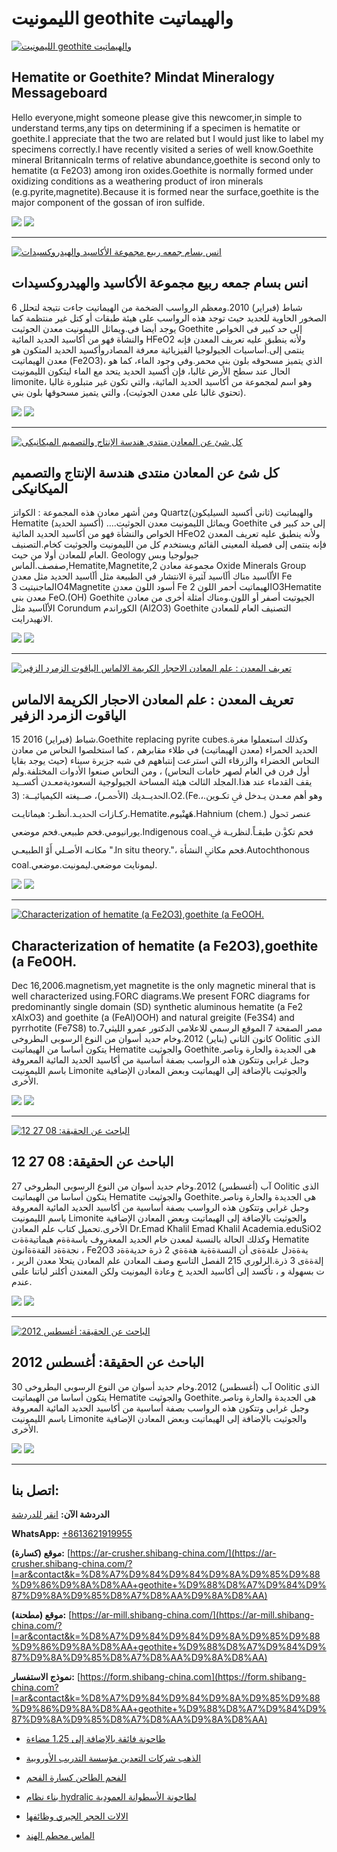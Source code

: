 # الليمونيت geothite والهيماتيت

<a href="https://swt.shibang-china.com/?l=ar&img&k=%D8%A7%D9%84%D9%84%D9%8A%D9%85%D9%88%D9%86%D9%8A%D8%AA+geothite+%D9%88%D8%A7%D9%84%D9%87%D9%8A%D9%85%D8%A7%D8%AA%D9%8A%D8%AA" target="_blank">![الليمونيت geothite والهيماتيت](http://static.shibang-china.com/all-800x300/1005.jpg)</a>

## Hematite or Goethite? Mindat Mineralogy Messageboard
Hello everyone,might someone please give this newcomer,in simple to understand terms,any tips on determining if a specimen is hematite or goethite.I appreciate that the two are related but I would just like to label my specimens correctly.I have recently visited a series of well know.Goethite mineral BritannicaIn terms of relative abundance,goethite is second only to hematite (α Fe2O3) among iron oxides.Goethite is normally formed under oxidizing conditions as a weathering product of iron minerals (e.g.pyrite,magnetite).Because it is formed near the surface,goethite is the major component of the gossan of iron sulfide.


<a href="https://whatsapp.shibangsoft.com/WhatsApp.php" target="_blank" title="WhatsApp">![](http://static.shibang-china.com/icon/whatsapp.png)</a> <a href="https://swt.shibang-china.com/?l=ar&icon&k=%D8%A7%D9%84%D9%84%D9%8A%D9%85%D9%88%D9%86%D9%8A%D8%AA+geothite+%D9%88%D8%A7%D9%84%D9%87%D9%8A%D9%85%D8%A7%D8%AA%D9%8A%D8%AA" target="_blank">![](http://static.shibang-china.com/icon/chat-ar.png)</a>

---

<a href="https://swt.shibang-china.com/?l=ar&img&k=%D8%A7%D9%84%D9%84%D9%8A%D9%85%D9%88%D9%86%D9%8A%D8%AA+geothite+%D9%88%D8%A7%D9%84%D9%87%D9%8A%D9%85%D8%A7%D8%AA%D9%8A%D8%AA" target="_blank">![انس بسام جمعه ربيع مجموعة الأكاسيد والهيدروكسيدات](http://static.shibang-china.com/all-800x300/340.jpg)</a>

## انس بسام جمعه ربيع مجموعة الأكاسيد والهيدروكسيدات
6 شباط (فبراير) 2010.ومعظم الرواسب الضخمة من الهيماتيت جاءت نتيجة لتحلل الصخور الحاوية للحديد حيث توجد هذه الرواسب على هيئة طبقات أو كتل غير منتظمة كما يوجد أيضا فى.ويماثل الليمونيت معدن الجوثيت Goethite إلى حد كبير فى الخواص والنشأة فهو من أكاسيد الحديد المائية HFeO2 ولأنه ينطبق عليه تعريف المعدن فإنه ينتمى إلى.أساسيات الجيولوجيا الفيزيائية معرفة المصادروأكسيد الحديد المتكون هو معدن الهيماتيت (Fe2O3)، الذي يتميز مسحوقه بلون بني محمر.وفي وجود الماء، كما هو الحال عند سطح الأرض غالبا، فإن أكسيد الحديد يتحد مع الماء ليتكون الليمونيت limonite، وهو اسم لمجموعة من أكاسيد الحديد المائية، والتي تكون غير متبلورة غالبا (تحتوي غالبا على معدن الجوثيت)، والتي يتميز مسحوقها بلون بني.


<a href="https://whatsapp.shibangsoft.com/WhatsApp.php" target="_blank" title="WhatsApp">![](http://static.shibang-china.com/icon/whatsapp.png)</a> <a href="https://swt.shibang-china.com/?l=ar&icon&k=%D8%A7%D9%84%D9%84%D9%8A%D9%85%D9%88%D9%86%D9%8A%D8%AA+geothite+%D9%88%D8%A7%D9%84%D9%87%D9%8A%D9%85%D8%A7%D8%AA%D9%8A%D8%AA" target="_blank">![](http://static.shibang-china.com/icon/chat-ar.png)</a>

---

<a href="https://swt.shibang-china.com/?l=ar&img&k=%D8%A7%D9%84%D9%84%D9%8A%D9%85%D9%88%D9%86%D9%8A%D8%AA+geothite+%D9%88%D8%A7%D9%84%D9%87%D9%8A%D9%85%D8%A7%D8%AA%D9%8A%D8%AA" target="_blank">![كل شئ عن المعادن منتدى هندسة الإنتاج والتصميم الميكانيكى](http://static.shibang-china.com/all-800x300/306.jpg)</a>

## كل شئ عن المعادن منتدى هندسة الإنتاج والتصميم الميكانيكى
ومن أشهر معادن هذه المجموعة : الكواتز Quartz(ثانى أكسيد السيليكون) والهيماتيت Hematite (أكسيد الحديد) ….ويماثل الليمونيت معدن الجوثيت Goethite إلى حد كبير فى الخواص والنشأة فهو من أكاسيد الحديد المائية HFeO2 ولأنه ينطبق عليه تعريف المعدن فإنه ينتمى إلى فصيلة المعينى القائم ويستخدم كل من الليمونيت والجوثيت كخام.اﻟﺘﺼﻨﻴﻒ اﻟﻌﺎم ﻟﻠﻤﻌﺎدن أوﻻ ﻣﻦ ﺣﻴﺚ. Geology جيولوجيا وبس صفصف.أﻟﻤﺎس,Hematite,Magnetite,2 ﻣﺠﻤﻮﻋﺔ ﻣﻌﺎدن Oxide Minerals Group اﻷآﺎﺳﻴﺪ هﻨﺎك أآﺎﺳﻴﺪ آﺜﻴﺮة اﻻﻧﺘﺸﺎر ﻓﻲ اﻟﻄﺒﻴﻌﺔ ﻣﺜﻞ أآﺎﺳﻴﺪ اﻟﺤﺪﻳﺪ ﻣﺜﻞ ﻣﻌﺪن Fe اﻟﻤﺎﺟﻨﻴﺘﻴﺖ 3O4Magnetite أﺳﻮد اﻟﻠﻮن ﻣﻌﺪن Fe اﻟﻬﻴﻤﺎﺗﻴﺖ أﺣﻤﺮ اﻟﻠﻮن 2O3Hematite ﻣﻌﺪن ﺑﻨﻰ FeO.(OH) Goethite اﻟﺠﻴﻮﺗﻴﺖ أﺻﻔﺮ أو اﻟﻠﻮن.وهﻨﺎك أﻣﺜﻠﺔ أﺧﺮى ﻣﻦ ﻣﻌﺎدن اﻷآﺎﺳﻴﺪ ﻣﺜﻞ Corundum اﻟﻜﻮراﻧﺪم (Al2O3) Goethite اﻟﺘﺼﻨﻴﻒ اﻟﻌﺎم ﻟﻠﻤﻌﺎدن اﻻﻧﻬﻴﺪراﻳﺖ.


<a href="https://whatsapp.shibangsoft.com/WhatsApp.php" target="_blank" title="WhatsApp">![](http://static.shibang-china.com/icon/whatsapp.png)</a> <a href="https://swt.shibang-china.com/?l=ar&icon&k=%D8%A7%D9%84%D9%84%D9%8A%D9%85%D9%88%D9%86%D9%8A%D8%AA+geothite+%D9%88%D8%A7%D9%84%D9%87%D9%8A%D9%85%D8%A7%D8%AA%D9%8A%D8%AA" target="_blank">![](http://static.shibang-china.com/icon/chat-ar.png)</a>

---

<a href="https://swt.shibang-china.com/?l=ar&img&k=%D8%A7%D9%84%D9%84%D9%8A%D9%85%D9%88%D9%86%D9%8A%D8%AA+geothite+%D9%88%D8%A7%D9%84%D9%87%D9%8A%D9%85%D8%A7%D8%AA%D9%8A%D8%AA" target="_blank">![تعريف المعدن : علم المعادن الاحجار الكريمة الالماس الياقوت الزمرد الزفير](http://static.shibang-china.com/all-800x300/1528.jpg)</a>

## تعريف المعدن : علم المعادن الاحجار الكريمة الالماس الياقوت الزمرد الزفير
15 شباط (فبراير) 2016.Goethite replacing pyrite cubes.وكذلك استعملوا مغرة الحديد الحمراء (معدن الهيماتيت) في طلاء مقابرهم ، كما استخلصوا النحاس من معادن النحاس الخضراء والزرقاء التي استرعت إنتباههم في شبه جزيرة سيناء (حيث يوجد بقايا أول فرن في العام لصهر خامات النحاس) ، ومن النحاس صنعوا الأدوات المختلفة.ولم يقف القدماء عند هذا.المجلد الثالث هيئة المساحة الجيولوجية السعوديةﻣﻌـﺪن أﻛﺴــﻴﺪ اﳊﺪﻳــﺪﻳﻚ (اﻷﲪـﺮ)، ﺻــﻴﻐﺘﻪ اﻟﻜﻴﻤﻴﺎﺋﻴــﺔ: (3.O2.(Fe.،.وﻫﻮ أﻫﻢ ﻣﻌـﺪن ﻳـﺪﺧﻞ ﰲ ﺗﻜـﻮﻳﻦ رﻛـﺎزات اﳊﺪﻳـﺪ.أﻧﻈـﺮ: ﻫﻴﻤﺎﺗﺎﻳـﺖ.Hematite.ﻫَﻬﻨْﻴﻮم.Hahnium (chem.) ﻋﻨﺼﺮ ﲢﻮل ﻳﻮراﻧﻴﻮﻣﻲ.ﻓﺤﻢ ﻃﺒﻴﻌﻲ.ﻓﺤﻢ ﻣﻮﺿﻌﻲ.Indigenous coal.ﻓﺤﻢ ﺗﻜﻮﱠ.ن ﻃﺒﻘـﺎً.ﻟﻨﻈﺮﻳـﺔ ﰲ ﻣﻜﺎﻧـﻪ اﻷﺻـﻠﻲ أَوْ اﻟﻄﺒﻴﻌـﻲ &quot;.In situ theory.&quot;، ﻓﺤﻢ ﻣﻜﺎﱐ اﻟﻨﺸﺄة.Autochthonous coal.ﻟﻴﻤﻮﻧﺎﻳﺖ ﻣﻮﺿﻌﻲ.ﻟﻴﻤﻮﻧﻴﺖ.ﻣﻮﺿﻌﻲ.


<a href="https://whatsapp.shibangsoft.com/WhatsApp.php" target="_blank" title="WhatsApp">![](http://static.shibang-china.com/icon/whatsapp.png)</a> <a href="https://swt.shibang-china.com/?l=ar&icon&k=%D8%A7%D9%84%D9%84%D9%8A%D9%85%D9%88%D9%86%D9%8A%D8%AA+geothite+%D9%88%D8%A7%D9%84%D9%87%D9%8A%D9%85%D8%A7%D8%AA%D9%8A%D8%AA" target="_blank">![](http://static.shibang-china.com/icon/chat-ar.png)</a>

---

<a href="https://swt.shibang-china.com/?l=ar&img&k=%D8%A7%D9%84%D9%84%D9%8A%D9%85%D9%88%D9%86%D9%8A%D8%AA+geothite+%D9%88%D8%A7%D9%84%D9%87%D9%8A%D9%85%D8%A7%D8%AA%D9%8A%D8%AA" target="_blank">![Characterization of hematite (a Fe2O3),goethite (a FeOOH.](http://static.shibang-china.com/all-800x300/433.jpg)</a>

## Characterization of hematite (a Fe2O3),goethite (a FeOOH.
Dec 16,2006.magnetism,yet magnetite is the only magnetic mineral that is well characterized using.FORC diagrams.We present FORC diagrams for predominantly single domain (SD) synthetic aluminous hematite (a Fe2 xAlxO3) and goethite (a (FeAl)OOH) and natural greigite (Fe3S4) and pyrrhotite (Fe7S8) to.مصر الصفحة 7 الموقع الرسمي للاعلامي الدكتور عمرو الليثي7 كانون الثاني (يناير) 2012.وخام حديد أسوان من النوع الرسوبى البطروخى Oolitic الذى يتكون أساسا من الهيماتيت Hematite والجوثيت Goethite.هى الجديدة والحارة وناصر وجبل غرابى وتتكون هذه الرواسب بصفة أساسية من أكاسيد الحديد المائية المعروفة باسم الليمونيت Limonite والجوثيت بالإضافة إلى الهيماتيت وبعض المعادن الإضافية الأخرى.


<a href="https://whatsapp.shibangsoft.com/WhatsApp.php" target="_blank" title="WhatsApp">![](http://static.shibang-china.com/icon/whatsapp.png)</a> <a href="https://swt.shibang-china.com/?l=ar&icon&k=%D8%A7%D9%84%D9%84%D9%8A%D9%85%D9%88%D9%86%D9%8A%D8%AA+geothite+%D9%88%D8%A7%D9%84%D9%87%D9%8A%D9%85%D8%A7%D8%AA%D9%8A%D8%AA" target="_blank">![](http://static.shibang-china.com/icon/chat-ar.png)</a>

---

<a href="https://swt.shibang-china.com/?l=ar&img&k=%D8%A7%D9%84%D9%84%D9%8A%D9%85%D9%88%D9%86%D9%8A%D8%AA+geothite+%D9%88%D8%A7%D9%84%D9%87%D9%8A%D9%85%D8%A7%D8%AA%D9%8A%D8%AA" target="_blank">![الباحث عن الحقيقة: 08 27 12](http://static.shibang-china.com/all-800x300/136.jpg)</a>

## الباحث عن الحقيقة: 08 27 12
27 آب (أغسطس) 2012.وخام حديد أسوان من النوع الرسوبى البطروخى Oolitic الذى يتكون أساسا من الهيماتيت Hematite والجوثيت Goethite.هى الجديدة والحارة وناصر وجبل غرابى وتتكون هذه الرواسب بصفة أساسية من أكاسيد الحديد المائية المعروفة باسم الليمونيت Limonite والجوثيت بالإضافة إلى الهيماتيت وبعض المعادن الإضافية الأخرى.تحميل كتاب علم المعادن Dr.Emad Khalil Emad Khalil Academia.eduSiO2 وكذلك الحالة بالنسبة لمعدن خام الحديد المعةروف باسةةةم هيماتيةةةت Hematite نجةةةد القةةةانون ، Fe2O3 يةةةدل علةةةى أن النسةةةبة هةةةي 2 ذرة حديةةةد إلةةةى 3 ذرة.الرلوري 215 الفصل التاسع وصف المعادن علم المعادن يتحلا معدن الرير ، ت بسهولة و ، تأكسد إلى أكاسيد الحديد خ وعادة اليمونيت ولكن المعندن أكلنر لباتنا علنى عندم.


<a href="https://whatsapp.shibangsoft.com/WhatsApp.php" target="_blank" title="WhatsApp">![](http://static.shibang-china.com/icon/whatsapp.png)</a> <a href="https://swt.shibang-china.com/?l=ar&icon&k=%D8%A7%D9%84%D9%84%D9%8A%D9%85%D9%88%D9%86%D9%8A%D8%AA+geothite+%D9%88%D8%A7%D9%84%D9%87%D9%8A%D9%85%D8%A7%D8%AA%D9%8A%D8%AA" target="_blank">![](http://static.shibang-china.com/icon/chat-ar.png)</a>

---

<a href="https://swt.shibang-china.com/?l=ar&img&k=%D8%A7%D9%84%D9%84%D9%8A%D9%85%D9%88%D9%86%D9%8A%D8%AA+geothite+%D9%88%D8%A7%D9%84%D9%87%D9%8A%D9%85%D8%A7%D8%AA%D9%8A%D8%AA" target="_blank">![الباحث عن الحقيقة: أغسطس 2012](http://static.shibang-china.com/all-800x300/659.jpg)</a>

## الباحث عن الحقيقة: أغسطس 2012
30 آب (أغسطس) 2012.وخام حديد أسوان من النوع الرسوبى البطروخى Oolitic الذى يتكون أساسا من الهيماتيت Hematite والجوثيت Goethite.هى الجديدة والحارة وناصر وجبل غرابى وتتكون هذه الرواسب بصفة أساسية من أكاسيد الحديد المائية المعروفة باسم الليمونيت Limonite والجوثيت بالإضافة إلى الهيماتيت وبعض المعادن الإضافية الأخرى.

<a href="https://whatsapp.shibangsoft.com/WhatsApp.php" target="_blank" title="WhatsApp">![](http://static.shibang-china.com/icon/whatsapp.png)</a> <a href="https://swt.shibang-china.com/?l=ar&icon&k=%D8%A7%D9%84%D9%84%D9%8A%D9%85%D9%88%D9%86%D9%8A%D8%AA+geothite+%D9%88%D8%A7%D9%84%D9%87%D9%8A%D9%85%D8%A7%D8%AA%D9%8A%D8%AA" target="_blank">![](http://static.shibang-china.com/icon/chat-ar.png)</a>

---
## اتصل بنا:

**الدردشة الآن:** [انقر للدردشة](https://swt.shibang-china.com?l=ar&contact&k=%D8%A7%D9%84%D9%84%D9%8A%D9%85%D9%88%D9%86%D9%8A%D8%AA+geothite+%D9%88%D8%A7%D9%84%D9%87%D9%8A%D9%85%D8%A7%D8%AA%D9%8A%D8%AA)

**WhatsApp:**  [+8613621919955](https://whatsapp.shibangsoft.com/WhatsApp.php)

**موقع (كسارة):** [https://ar-crusher.shibang-china.com/](https://ar-crusher.shibang-china.com/?l=ar&contact&k=%D8%A7%D9%84%D9%84%D9%8A%D9%85%D9%88%D9%86%D9%8A%D8%AA+geothite+%D9%88%D8%A7%D9%84%D9%87%D9%8A%D9%85%D8%A7%D8%AA%D9%8A%D8%AA)

**موقع (مطحنة):** [https://ar-mill.shibang-china.com/](https://ar-mill.shibang-china.com/?l=ar&contact&k=%D8%A7%D9%84%D9%84%D9%8A%D9%85%D9%88%D9%86%D9%8A%D8%AA+geothite+%D9%88%D8%A7%D9%84%D9%87%D9%8A%D9%85%D8%A7%D8%AA%D9%8A%D8%AA)

**نموذج الاستفسار:** [https://form.shibang-china.com](https://form.shibang-china.com?l=ar&contact&k=%D8%A7%D9%84%D9%84%D9%8A%D9%85%D9%88%D9%86%D9%8A%D8%AA+geothite+%D9%88%D8%A7%D9%84%D9%87%D9%8A%D9%85%D8%A7%D8%AA%D9%8A%D8%AA)

* [طاحونة فائقة بالإضافة إلى 1.25 مضاءة](../28/%D8%B7%D8%A7%D8%AD%D9%88%D9%86%D8%A9%20%D9%81%D8%A7%D8%A6%D9%82%D8%A9%20%D8%A8%D8%A7%D9%84%D8%A5%D8%B6%D8%A7%D9%81%D8%A9%20%D8%A5%D9%84%D9%89%201.25%20%D9%85%D8%B6%D8%A7%D8%A1%D8%A9.md)

* [الذهب شركات التعدين مؤسسة التدريب الأوروبية](../28/%D8%A7%D9%84%D8%B0%D9%87%D8%A8%20%D8%B4%D8%B1%D9%83%D8%A7%D8%AA%20%D8%A7%D9%84%D8%AA%D8%B9%D8%AF%D9%8A%D9%86%20%D9%85%D8%A4%D8%B3%D8%B3%D8%A9%20%D8%A7%D9%84%D8%AA%D8%AF%D8%B1%D9%8A%D8%A8%20%D8%A7%D9%84%D8%A3%D9%88%D8%B1%D9%88%D8%A8%D9%8A%D8%A9.md)

* [الفحم الطاحن كسارة الفحم](../28/%D8%A7%D9%84%D9%81%D8%AD%D9%85%20%D8%A7%D9%84%D8%B7%D8%A7%D8%AD%D9%86%20%D9%83%D8%B3%D8%A7%D8%B1%D8%A9%20%D8%A7%D9%84%D9%81%D8%AD%D9%85.md)

* [بناء نظام hydralic لطاحونة الأسطوانة العمودية](../30/%D8%A8%D9%86%D8%A7%D8%A1%20%D9%86%D8%B8%D8%A7%D9%85%20hydralic%20%D9%84%D8%B7%D8%A7%D8%AD%D9%88%D9%86%D8%A9%20%D8%A7%D9%84%D8%A3%D8%B3%D8%B7%D9%88%D8%A7%D9%86%D8%A9%20%D8%A7%D9%84%D8%B9%D9%85%D9%88%D8%AF%D9%8A%D8%A9.md)

* [الالات الحجر الجيري وظائفها](../29/%D8%A7%D9%84%D8%A7%D9%84%D8%A7%D8%AA%20%D8%A7%D9%84%D8%AD%D8%AC%D8%B1%20%D8%A7%D9%84%D8%AC%D9%8A%D8%B1%D9%8A%20%D9%88%D8%B8%D8%A7%D8%A6%D9%81%D9%87%D8%A7.md)

* [الماس محطم الهند](../26/%D8%A7%D9%84%D9%85%D8%A7%D8%B3%20%D9%85%D8%AD%D8%B7%D9%85%20%D8%A7%D9%84%D9%87%D9%86%D8%AF.md)